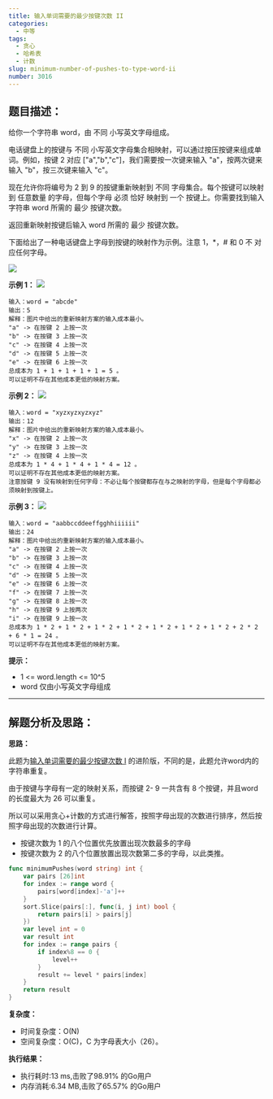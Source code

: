```yaml
---
title: 输入单词需要的最少按键次数 II
categories:
  - 中等
tags:
  - 贪心
  - 哈希表
  - 计数
slug: minimum-number-of-pushes-to-type-word-ii
number: 3016
---
```


## 题目描述：

给你一个字符串 word，由 不同 小写英文字母组成。

电话键盘上的按键与 不同 小写英文字母集合相映射，可以通过按压按键来组成单词。例如，按键 2 对应 ["a","b","c"]，我们需要按一次键来输入 "a"，按两次键来输入 "b"，按三次键来输入 "c"。

现在允许你将编号为 2 到 9 的按键重新映射到 不同 字母集合。每个按键可以映射到 任意数量 的字母，但每个字母 必须 恰好 映射到 一个 按键上。你需要找到输入字符串 word 所需的 最少 按键次数。

返回重新映射按键后输入 word 所需的 最少 按键次数。

下面给出了一种电话键盘上字母到按键的映射作为示例。注意 1，*，# 和 0 不 对应任何字母。

![](/img/leetcode/3016输入单词需要的最少按键次数II/keypaddesc.png)

**示例 1：**
![](/img/leetcode/3016输入单词需要的最少按键次数II/keypadv1e1.png)
```
输入：word = "abcde"
输出：5
解释：图片中给出的重新映射方案的输入成本最小。
"a" -> 在按键 2 上按一次
"b" -> 在按键 3 上按一次
"c" -> 在按键 4 上按一次
"d" -> 在按键 5 上按一次
"e" -> 在按键 6 上按一次
总成本为 1 + 1 + 1 + 1 + 1 = 5 。
可以证明不存在其他成本更低的映射方案。
```

**示例 2：**
![](/img/leetcode/3016输入单词需要的最少按键次数II/keypadv2e2.png)
```
输入：word = "xyzxyzxyzxyz"
输出：12
解释：图片中给出的重新映射方案的输入成本最小。
"x" -> 在按键 2 上按一次
"y" -> 在按键 3 上按一次
"z" -> 在按键 4 上按一次
总成本为 1 * 4 + 1 * 4 + 1 * 4 = 12 。
可以证明不存在其他成本更低的映射方案。
注意按键 9 没有映射到任何字母：不必让每个按键都存在与之映射的字母，但是每个字母都必须映射到按键上。
```

**示例 3：**
![](/img/leetcode/3016输入单词需要的最少按键次数II/keypadv2.png)
```
输入：word = "aabbccddeeffgghhiiiiii"
输出：24
解释：图片中给出的重新映射方案的输入成本最小。
"a" -> 在按键 2 上按一次
"b" -> 在按键 3 上按一次
"c" -> 在按键 4 上按一次
"d" -> 在按键 5 上按一次
"e" -> 在按键 6 上按一次
"f" -> 在按键 7 上按一次
"g" -> 在按键 8 上按一次
"h" -> 在按键 9 上按两次
"i" -> 在按键 9 上按一次
总成本为 1 * 2 + 1 * 2 + 1 * 2 + 1 * 2 + 1 * 2 + 1 * 2 + 1 * 2 + 2 * 2 + 6 * 1 = 24 。
可以证明不存在其他成本更低的映射方案。
```

**提示：**
- 1 <= word.length <= 10^5
- word 仅由小写英文字母组成

---
## 解题分析及思路：

**思路：**

此题为[输入单词需要的最少按键次数 I](/leetcode/minimum-number-of-pushes-to-type-word-i) 的进阶版，不同的是，此题允许word内的字符串重复。

由于按键与字母有一定的映射关系，而按键 2- 9 一共含有 8 个按键，并且word的长度最大为 26 可以重复。

所以可以采用贪心+计数的方式进行解答，按照字母出现的次数进行排序，然后按照字母出现的次数进行计算。

- 按键次数为 1 的八个位置优先放置出现次数最多的字母
- 按键次数为 2 的八个位置放置出现次数第二多的字母，以此类推。

```go
func minimumPushes(word string) int {
	var pairs [26]int
	for index := range word {
		pairs[word[index]-'a']++
	}
	sort.Slice(pairs[:], func(i, j int) bool {
		return pairs[i] > pairs[j]
	})
	var level int = 0
	var result int
	for index := range pairs {
		if index%8 == 0 {
			level++
		}
		result += level * pairs[index]
	}
	return result
}
```

**复杂度：**

- 时间复杂度：O(N)
- 空间复杂度：O(C)，C 为字母表大小（26）。

**执行结果：**

- 执行耗时:13 ms,击败了98.91% 的Go用户
- 内存消耗:6.34 MB,击败了65.57% 的Go用户

